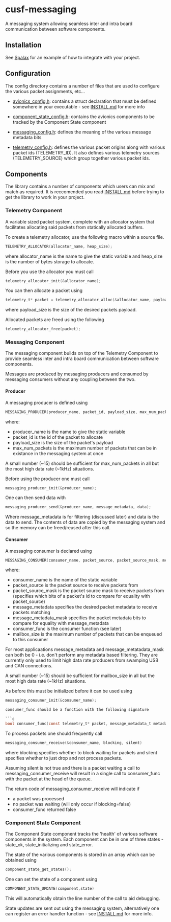 # cusf-messaging
A messaging system allowing seamless inter and intra board communication between software components. 

## Installation

See [Spalax](https://github.com/cuspaceflight/spalax) for an example of how to integrate with your project.

## Configuration

The config directory contains a number of files that are used to configure the various packet assignments, etc...

- [avionics_config.h](include/config/avionics_config.h): contains a struct declaration that must be defined somewhere in your executable - see [INSTALL.md](INSTALL.md) for more info

- [component_state_config.h](include/config/component_state_config.h): contains the avionics components to be tracked by the Component State component

- [messaging_config.h](include/config/messaging_config.h): defines the meaning of the various message metadata bits

- [telemetry_config.h](include/config/telemetry_config.h): defines the various packet origins along with various packet ids (TELEMETRY_ID). It also defines various telemetry sources (TELEMETRY_SOURCE) which group together various packet ids.

## Components

The library contains a number of components which users can mix and match as required. It is reccomended you read [INSTALL.md](INSTALL.md) before trying to get the library to work in your project.

### Telemetry Component

A variable sized packet system, complete with an allocator system that facilitates allocating said packets from statically allocated buffers.

To create a telemetry allocator, use the following macro within a source file.

```c
TELEMETRY_ALLOCATOR(allocator_name, heap_size);
```

where allocator_name is the name to give the static variable and heap_size is the number of bytes storage to allocate.

Before you use the allocator you must call

```c
telemetry_allocator_init(&allocator_name);
```

You can then allocate a packet using

```c
telemetry_t* packet = telemetry_allocator_alloc(&allocator_name, payload_size);
```

where payload_size is the size of the desired packets payload.

Allocated packets are freed using the following

```c
telemetry_allocator_free(packet);
```


### Messaging Component

The messaging component builds on top of the Telemetry Component to provide seamless inter and intra board communication between software components.

Messages are produced by messaging producers and consumed by messaging consumers without any coupling between the two.

#### Producer

A messaging producer is defined using

```c
MESSAGING_PRODUCER(producer_name, packet_id, payload_size, max_num_packets);
```

where:
- producer_name is the name to give the static variable
- packet_id is the id of the packet to allocate
- payload_size is the size of the packet's payload
- max_num_packets is the maximum number of packets that can be in existance in the messaging system at once

A small number (~15) should be sufficient for max_num_packets in all but the most high data rate (~1kHz) situations.

Before using the producer one must call

```c
messaging_producer_init(&producer_name);
```

One can then send data with

```c
messaging_producer_send(&producer_name, message_metadata, data);
```

Where message_metadata is for filtering (discussed later) and data is the data to send. The contents of data are copied by the messaging system and so the memory can be freed/reused after this call.

#### Consumer

A messaging consumer is declared using

```c
MESSAGING_CONSUMER(consumer_name, packet_source, packet_source_mask, message_metadata, message_metadata_mask, consumer_func, mailbox_size)
```

where:

- consumer_name is the name of the static variable
- packet_source is the packet source to receive packets from
- packet_source_mask is the packet source mask to receive packets from (specifies which bits of a packet's id to compare for equality with packet_source)
- message_metadata specifies the desired packet metadata to receive packets matching
- message_metadata_mask specifies the packet metadata bits to compare for equality with message_metadata
- consumer_func is the consumer function (see later)
- mailbox_size is the maximum number of packets that can be enqueued to this consumer

For most applicaations message_metadata and message_metatadata_mask can both be 0 - i.e. don't perform any metadata based filtering. They are currently only used to limit high data rate producers from swamping USB and CAN connections.

A small number (~15) should be sufficient for mailbox_size in all but the most high data rate (~1kHz) situations.

As before this must be initialized before it can be used using 

```c
messaging_consumer_init(&consumer_name);

consumer_func should be a function with the following signature

```c
bool consumer_func(const telemetry_t* packet, message_metadata_t metadata)
```

To process packets one should frequently call

```c
messaging_consumer_receive(&consumer_name, blocking, silent)
```

where blocking specifies whether to block waiting for packets and silent specifies whether to just drop and not process packets.

Assuming silent is not true and there is a packet waiting a call to messaging_consumer_receive will result in a single call to consumer_func with the packet at the head of the queue.

The return code of messaging_consumer_receive will indicate if 
- a packet was processed
- no packet was waiting (will only occur if blocking=false)
- consumer_func returned false


### Component State Component

The Component State component tracks the 'health' of various software components in the system. Each component can be in one of three states - state_ok, state_initializing and state_error. 

The state of the various components is stored in an array which can be obtained using

```c
component_state_get_states();
```

One can set the state of a component using

```c
COMPONENT_STATE_UPDATE(component,state)
```

This will automatically obtain the line number of the call to aid debugging.

State updates are sent out using the messaging system, alternatively one can register an error handler function - see [INSTALL.md](INSTALL.md) for more info.


